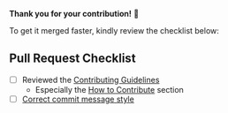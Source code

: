 **Thank you for your contribution!** 👏

To get it merged faster, kindly review the checklist below:

## Pull Request Checklist

- [ ] Reviewed the [Contributing Guidelines](https://github.com/SAP/ui5-webcomponents-react/blob/main/CONTRIBUTING.md)
  - Especially the [How to Contribute](https://github.com/SAP/ui5-webcomponents-react/blob/main/CONTRIBUTING.md#contribute-code) section
- [ ] [Correct commit message style](https://github.com/SAP/ui5-webcomponents-react/blob/main/docs/Guidelines.md#commit-message-style)
